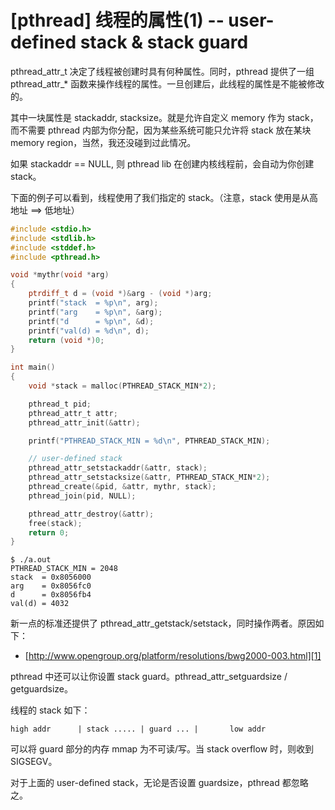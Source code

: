 # [pthread] 线程的属性(1) -- user-defined stack & stack guard

pthread_attr_t 决定了线程被创建时具有何种属性。同时，pthread 提供了一组 pthread_attr_* 函数来操作线程的属性。一旦创建后，此线程的属性是不能被修改的。

其中一块属性是 stackaddr, stacksize。就是允许自定义 memory 作为 stack，而不需要 pthread 内部为你分配，因为某些系统可能只允许将 stack 放在某块 memory region，当然，我还没碰到过此情况。

如果 stackaddr == NULL, 则 pthread lib 在创建内核线程前，会自动为你创建 stack。

下面的例子可以看到，线程使用了我们指定的 stack。（注意，stack 使用是从高地址 ==> 低地址）

```C
#include <stdio.h>
#include <stdlib.h>
#include <stddef.h>
#include <pthread.h>

void *mythr(void *arg)
{
    ptrdiff_t d = (void *)&arg - (void *)arg;
    printf("stack  = %p\n", arg);
    printf("arg    = %p\n", &arg);
    printf("d      = %p\n", &d);
    printf("val(d) = %d\n", d);
    return (void *)0;
}

int main()
{
    void *stack = malloc(PTHREAD_STACK_MIN*2);

    pthread_t pid;
    pthread_attr_t attr;
    pthread_attr_init(&attr);

    printf("PTHREAD_STACK_MIN = %d\n", PTHREAD_STACK_MIN);

    // user-defined stack
    pthread_attr_setstackaddr(&attr, stack);
    pthread_attr_setstacksize(&attr, PTHREAD_STACK_MIN*2);
    pthread_create(&pid, &attr, mythr, stack);
    pthread_join(pid, NULL);

    pthread_attr_destroy(&attr);
    free(stack);
    return 0;
}
```

```
$ ./a.out 
PTHREAD_STACK_MIN = 2048
stack  = 0x8056000
arg    = 0x8056fc0
d      = 0x8056fb4
val(d) = 4032
```

新一点的标准还提供了 pthread_attr_getstack/setstack，同时操作两者。原因如下：
* [http://www.opengroup.org/platform/resolutions/bwg2000-003.html][1]

pthread 中还可以让你设置 stack guard。pthread_attr_setguardsize / getguardsize。

线程的 stack 如下：

```
high addr      | stack ..... | guard ... |       low addr
```

可以将 guard 部分的内存 mmap 为不可读/写。当 stack overflow 时，则收到 SIGSEGV。

对于上面的 user-defined stack，无论是否设置 guardsize，pthread 都忽略之。

[1]:http://www.opengroup.org/platform/resolutions/bwg2000-003.html
